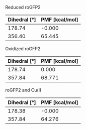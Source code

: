 Reduced roGFP2

| Dihedral [°] | PMF [kcal/mol] |
|-----------|-----------|
| 178.74 | -0.000 |
| 356.40 | 65.445 |

Oxidized roGFP2

| Dihedral [°] | PMF [kcal/mol] |
|-----------|-----------|
| 178.74 | 0.000 |
| 357.84 | 68.771 |

roGFP2 and Cu(I)

| Dihedral [°] | PMF [kcal/mol] |
|-----------|-----------|
| 178.38 | -0.000 |
| 357.84 | 64.276 |
